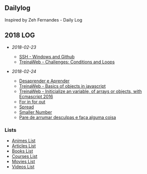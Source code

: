 ## Dailylog

Inspired by Zeh Fernandes - Daily Log

## 2018 LOG

- *2018-02-23*
    - [SSH - Windows and Github](2018/february/windows-and-github.md)
    - [TreinaWeb - Challenges: Conditions and Loops](2018/february/conditions-and-loops.js)

- *2018-02-24*
    - [Desaprender e Aprender](http://ofuturodascoisas.com/estrategia-de-sobrevivencia-para-o-futuro/?lipi=urn%3Ali%3Apage%3Ad_flagship3_pulse_read%3BwJR%2BcDrqQTm9pJDLrE%2F8SA%3D%3D)
    - [TreinaWeb - Basics of objects in javascript](2018/february/objects.js)
    - [TreinaWeb - Initicialize an variable, of arrays or objects, with Ecmascript 2016](2018/february/initicializeAnVariableWithNewEcmascript.js)
    - [For in for out](2018/february/forInAndForOf.js)
    - [Spread](2018/february/spread.js)
    - [Smaller Number](2018/february/smallerNumber.js)
    - [Pare de arrumar desculpas e faça alguma coisa](https://www.linkedin.com/pulse/pare-de-arrumar-desculpas-e-fa%C3%A7a-alguma-coisa-la%C3%ADs-schulz/?trackingId=naMPdTlalZD7p4g85HhWLw%3D%3D)

    

### Lists

- [Animes List](2018/animes.md)
- [Articles List](2018/articles.md)
- [Books List](2018/books.md)
- [Courses List](2018/courses.md)
- [Movies List](2018/movies.md)
- [Videos List](2018/videos.md)

